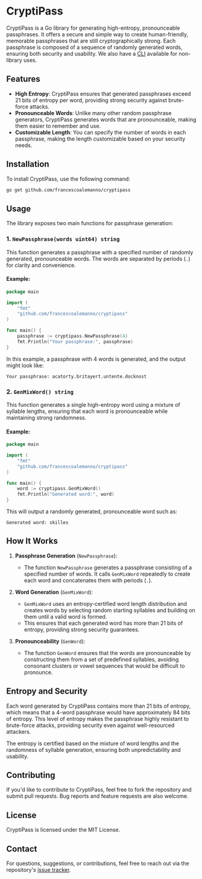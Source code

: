 # CryptiPass

CryptiPass is a Go library for generating high-entropy, pronounceable passphrases. It offers a secure and simple way to create human-friendly, memorable passphrases that are still cryptographically strong. Each passphrase is composed of a sequence of randomly generated words, ensuring both security and usability.
We also have a [CLI](cmd/genpw) available for non-library uses.
## Features

- **High Entropy**: CryptiPass ensures that generated passphrases exceed 21 bits of entropy per word, providing strong security against brute-force attacks.
- **Pronounceable Words**: Unlike many other random passphrase generators, CryptiPass generates words that are pronounceable, making them easier to remember and use.
- **Customizable Length**: You can specify the number of words in each passphrase, making the length customizable based on your security needs.

## Installation

To install CryptiPass, use the following command:

```bash
go get github.com/francescoalemanno/cryptipass
```

## Usage

The library exposes two main functions for passphrase generation:

### 1. `NewPassphrase(words uint64) string`

This function generates a passphrase with a specified number of randomly generated, pronounceable words. The words are separated by periods (`.`) for clarity and convenience.

#### Example:

```go
package main

import (
    "fmt"
    "github.com/francescoalemanno/cryptipass"
)

func main() {
    passphrase := cryptipass.NewPassphrase(4)
    fmt.Println("Your passphrase:", passphrase)
}
```

In this example, a passphrase with 4 words is generated, and the output might look like:

```
Your passphrase: acatorty.britayert.untente.docknost
```

### 2. `GenMixWord() string`

This function generates a single high-entropy word using a mixture of syllable lengths, ensuring that each word is pronounceable while maintaining strong randomness.

#### Example:

```go
package main

import (
    "fmt"
    "github.com/francescoalemanno/cryptipass"
)

func main() {
    word := cryptipass.GenMixWord()
    fmt.Println("Generated word:", word)
}
```

This will output a randomly generated, pronounceable word such as:

```
Generated word: skilles
```

## How It Works

1. **Passphrase Generation** (`NewPassphrase`):
   - The function `NewPassphrase` generates a passphrase consisting of a specified number of words. It calls `GenMixWord` repeatedly to create each word and concatenates them with periods (`.`).

2. **Word Generation** (`GenMixWord`):
   - `GenMixWord` uses an entropy-certified word length distribution and creates words by selecting random starting syllables and building on them until a valid word is formed.
   - This ensures that each generated word has more than 21 bits of entropy, providing strong security guarantees.

3. **Pronounceability** (`GenWord`):
   - The function `GenWord` ensures that the words are pronounceable by constructing them from a set of predefined syllables, avoiding consonant clusters or vowel sequences that would be difficult to pronounce.

## Entropy and Security

Each word generated by CryptiPass contains more than 21 bits of entropy, which means that a 4-word passphrase would have approximately 84 bits of entropy. This level of entropy makes the passphrase highly resistant to brute-force attacks, providing security even against well-resourced attackers.

The entropy is certified based on the mixture of word lengths and the randomness of syllable generation, ensuring both unpredictability and usability.

## Contributing

If you'd like to contribute to CryptiPass, feel free to fork the repository and submit pull requests. Bug reports and feature requests are also welcome.

## License

CryptiPass is licensed under the MIT License.

## Contact

For questions, suggestions, or contributions, feel free to reach out via the repository's [issue tracker](https://github.com/francescoalemanno/cryptipass/issues).
